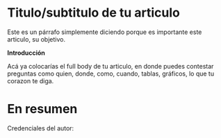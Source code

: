<!--Esta plantilla/template esta para todos aquellos que quieran colaborar en preguntas frecuentes (FAQs)para el subreddit de ciberseguridad -->

# Titulo/subtitulo de tu articulo <!--Si el titulo ya esta en el nombre del articulo, puedes colocar un subtitulo acá -->

Este es un párrafo simplemente diciendo porque es importante este articulo, su objetivo. 

**Introducción** <!--Prefiero dejar en claro que es la introducción para evitar confusiones lol -->

Acá ya colocarías el full body de tu articulo, en donde puedes contestar preguntas como quien, donde, como, cuando, tablas, gráficos, lo que tu corazon te diga. 

# En resumen <!--Colocar un breve resumen para potenciar el entendimiento, básicamente un TLDR-->

Credenciales del autor: <!--Aquí es donde colocaras tu usuario de reddit en conjunto con tus redes sociales como tu blog, canal de YouTube, etc. Intenta mantener un máximo de links.-->